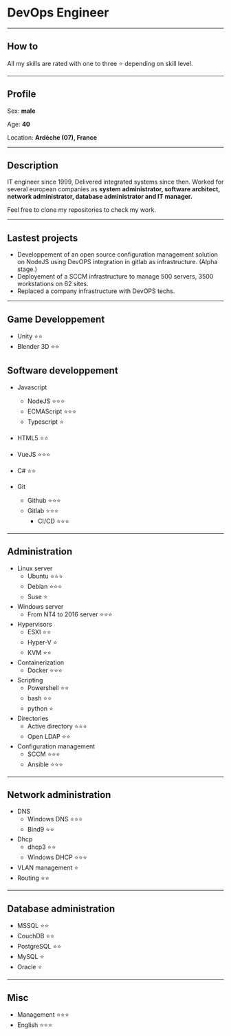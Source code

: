 # DevOps Engineer

--- 

## How to

All my skills are rated with one to three :star: depending on skill level.

---

## Profile

Sex: **male**

Age: **40**

Location: **Ardèche (07), France**

---

## Description

IT engineer since 1999, Delivered integrated systems since then.
Worked for several european companies as **system administrator, software architect, network administrator, database administrator and IT manager.**

Feel free to clone my repositories to check my work.

----

## Lastest projects

* Developpement of an open source configuration management solution on NodeJS using DevOPS integration in gitlab as infrastructure. (Alpha stage.)
* Deployement of a SCCM infrastructure to manage 500 servers, 3500 workstations on 62 sites.
* Replaced a company infrastructure with DevOPS techs.

---

## Game Developpement

* Unity :star::star:
* Blender 3D :star::star:

## Software developpement

* Javascript
  * NodeJS :star::star::star:
  * ECMAScript :star::star::star:
  * Typescript :star:

* HTML5 :star::star:

* VueJS :star::star::star:

* C# :star::star:

* Git
  * Github :star::star::star:
  * Gitlab :star::star::star:
    * CI/CD :star::star::star:

---

## Administration

* Linux server 
  * Ubuntu :star::star::star:
  * Debian :star::star::star:
  * Suse :star:
* Windows server
  * From NT4 to 2016 server :star::star::star:
* Hypervisors
  * ESXI :star::star:
  * Hyper-V :star:
  * KVM :star::star:
* Containerization
  * Docker :star::star::star:
* Scripting
  * Powershell :star::star:
  * bash :star::star:
  * python :star:
* Directories
  * Active directory :star::star::star:
  * Open LDAP :star::star:
* Configuration management
  * SCCM :star::star::star:
  * Ansible :star::star::star:

---

## Network administration

* DNS
  * Windows DNS :star::star::star:
  * Bind9 :star::star:
* Dhcp
  * dhcp3 :star::star:
  * Windows DHCP :star::star::star:
* VLAN management :star:
* Routing :star::star:

---

 ## Database administration

 * MSSQL :star::star:
 * CouchDB :star::star:
 * PostgreSQL :star::star:
 * MySQL :star:
 * Oracle :star:

---

 ## Misc

 * Management :star::star::star:
 * English :star::star::star:
